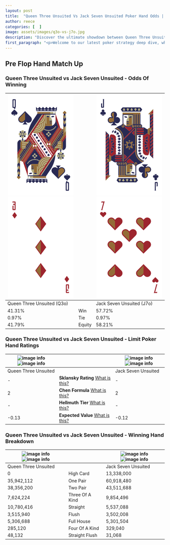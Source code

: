 ```yaml
---
layout: post
title:  "Queen Three Unsuited Vs Jack Seven Unsuited Poker Hand Odds | Which Is The Better Hand In Poker? A Complete Guide"
author: reece
categories: [  ]
image: assets/images/q3o-vs-j7o.jpg
description: "Discover the ultimate showdown between Queen Three Unsuited and Jack Seven Unsuited in poker! Uncover the odds, strategies, and scenarios where one hand triumphs over the other. Get ready to up your poker game with this thrilling analysis."
first_paragraph: "<p>Welcome to our latest poker strategy deep dive, where we're pitting two distinct hands against each other in a high-stakes showdown: Queen Three Unsuited vs Jack Seven Unsuited.</p><p>In the dynamic world of poker, every decision counts, and knowing which hand holds the upper hand is key to your success at the table.</p><p>In this article, we'll dissect these two hands, explore the scenarios where one dominates the other, and equip you with the knowledge to make strategic choices that can tip the odds in your favor.</p><p>Get ready to unravel the intriguing dynamics of these poker hands and elevate your game to new heights.</p>"
---
```




[comment]: # (sp0)

## Pre Flop Hand Match Up

<div class="table hand-ratings" markdown="1"> 



### Queen Three Unsuited vs Jack Seven Unsuited - Odds Of Winning


    
| ![image info](assets/images/hand1/q.png) ![image info](assets/images/hand1/3o.png) |  | ![image info](assets/images/hand2/j.png) ![image info](assets/images/hand2/7o.png) |
| -------- | -------- | -------- |
| Queen Three Unsuited (Q3o) |  | Jack Seven Unsuited (J7o) |
| 41.31% | Win | 57.72% |
| 0.97% | Tie | 0.97% |
| 41.79% | Equity | 58.21% |




[comment]: # (sp1)



### Queen Three Unsuited vs Jack Seven Unsuited - Limit Poker Hand Ratings


    
| ![image info](https://www.riverpairs.com/assets/images/hand1/q.png) ![image info](https://www.riverpairs.com/assets/images/hand1/3o.png) |  | ![image info](https://www.riverpairs.com/assets/images/hand2/j.png) ![image info](https://www.riverpairs.com/assets/images/hand2/7o.png) |
| -------- | -------- | -------- |
| Queen Three Unsuited |  | Jack Seven Unsuited |
| - | **Sklansky Rating** [What is this?](/sklansky-rating-explained) | - |
| 2 | **Chen Formula** [What is this?](/chen-formula-explained) | 2 |
| - | **Hellmuth Tier** [What is this?](/Hellmuth-tier-explained) | - |
| -0.13 | **Expected Value** [What is this?](/expected-value-explained) | -0.12 |




[comment]: # (sp2)



### Queen Three Unsuited vs Jack Seven Unsuited - Winning Hand Breakdown


    
| ![image info](https://www.riverpairs.com/assets/images/hand1/q.png) ![image info](https://www.riverpairs.com/assets/images/hand1/3o.png) |  | ![image info](https://www.riverpairs.com/assets/images/hand2/j.png) ![image info](https://www.riverpairs.com/assets/images/hand2/7o.png) |
| -------- | -------- | -------- |
| Queen Three Unsuited |  | Jack Seven Unsuited |
| 0 | High Card | 13,338,000 |
| 35,942,112 | One Pair | 60,918,480 |
| 38,356,200 | Two Pair | 43,511,688 |
| 7,624,224 | Three Of A Kind | 9,854,496 |
| 10,780,416 | Straight | 5,537,088 |
| 3,515,940 | Flush | 3,502,008 |
| 5,306,688 | Full House | 5,301,504 |
| 285,120 | Four Of A Kind | 329,040 |
| 48,132 | Straight Flush | 31,068 |




[comment]: # (sp3)



</div>

[comment]: # (sp4)



[comment]: # (sp5)


